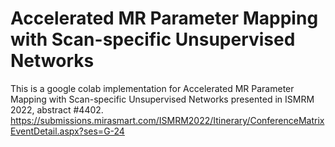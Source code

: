 # Accelerated MR Parameter Mapping with Scan-specific Unsupervised Networks

This is a google colab implementation for Accelerated MR Parameter Mapping with Scan-specific Unsupervised Networks presented in ISMRM 2022, abstract #4402.
https://submissions.mirasmart.com/ISMRM2022/Itinerary/ConferenceMatrixEventDetail.aspx?ses=G-24



